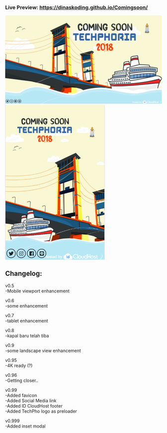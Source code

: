 ### Live Preview: https://dinaskoding.github.io/Comingsoon/
![alt text](https://github.com/imambungo/myimages/raw/master/Comingsoon%20Techpho/comingsoontechpho.png)
<img src="https://github.com/imambungo/myimages/raw/master/Comingsoon%20Techpho/320x503.png" alt="drawing" style="width: 320px;"/>

## Changelog:

v0.5  
-Mobile viewport enhancement

v0.6  
-some enhancement

v0.7  
-tablet enhancement

v0.8  
-kapal baru telah tiba

v0.9  
-some landscape view enhancement

v0.95  
-4K ready (?)

v0.96  
-Getting closer..

v0.99  
-Added favicon  
-Added Social Media link  
-Added ID CloudHost footer  
-Added TechPho logo as preloader

v0.999  
-Added inset modal